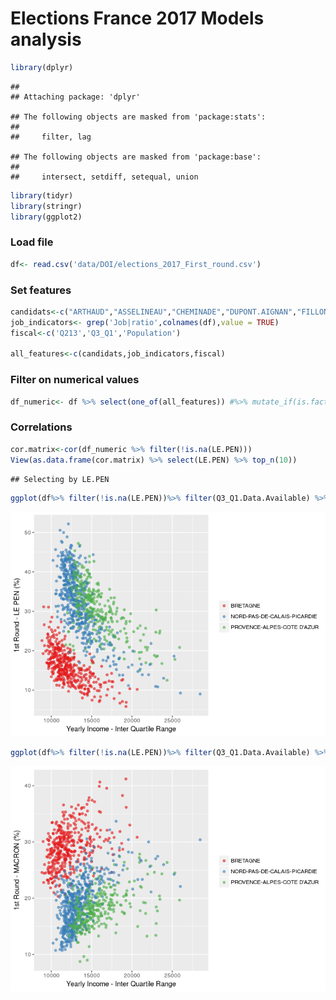 Elections France 2017 Models analysis
================

``` r
library(dplyr)
```

    ## 
    ## Attaching package: 'dplyr'

    ## The following objects are masked from 'package:stats':
    ## 
    ##     filter, lag

    ## The following objects are masked from 'package:base':
    ## 
    ##     intersect, setdiff, setequal, union

``` r
library(tidyr)
library(stringr)
library(ggplot2)
```

### Load file

``` r
df<- read.csv('data/DOI/elections_2017_First_round.csv')
```

### Set features

``` r
candidats<-c("ARTHAUD","ASSELINEAU","CHEMINADE","DUPONT.AIGNAN","FILLON","HAMON","LASSALLE","LE.PEN","MACRON","MÉLENCHON","POUTOU")
job_indicators<- grep('Job|ratio',colnames(df),value = TRUE)
fiscal<-c('Q213','Q3_Q1','Population')

all_features<-c(candidats,job_indicators,fiscal)
```

### Filter on numerical values

``` r
df_numeric<- df %>% select(one_of(all_features)) #%>% mutate_if(is.factor, funs(as.numeric(levels(.))[.])) 
```

### Correlations

``` r
cor.matrix<-cor(df_numeric %>% filter(!is.na(LE.PEN)))
View(as.data.frame(cor.matrix) %>% select(LE.PEN) %>% top_n(10))
```

    ## Selecting by LE.PEN

``` r
ggplot(df%>% filter(!is.na(LE.PEN))%>% filter(Q3_Q1.Data.Available) %>% filter(REG %in% c(53,93,22,31)) ,aes(Q3_Q1,LE.PEN, col=as.factor(NOM_REG)))+ geom_jitter(alpha=.6)+ scale_colour_brewer(palette = "Set1")+theme(legend.title=element_blank())+ylab('1st Round - LE PEN (%)')+ xlab('Yearly Income - Inter Quartile Range')
```

![](elections_france_model_selection_files/figure-markdown_github/unnamed-chunk-6-1.png)

``` r
ggplot(df%>% filter(!is.na(LE.PEN))%>% filter(Q3_Q1.Data.Available) %>% filter(REG %in% c(53,93,22,31)) ,aes(Q3_Q1,MACRON, col=as.factor(NOM_REG)))+ geom_jitter(alpha=.6)+ scale_colour_brewer(palette = "Set1")+theme(legend.title=element_blank())+ylab('1st Round - MACRON (%)')+ xlab('Yearly Income - Inter Quartile Range')
```

![](elections_france_model_selection_files/figure-markdown_github/unnamed-chunk-6-2.png)
